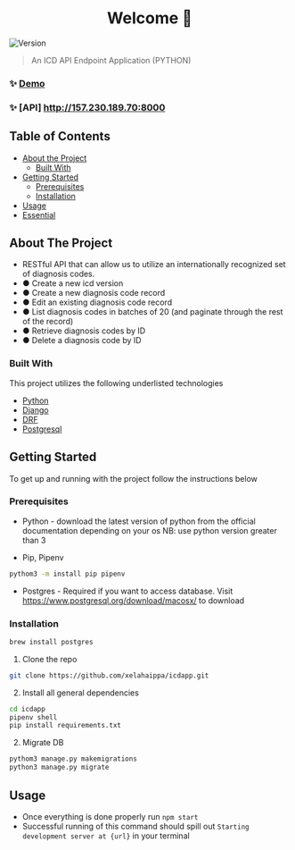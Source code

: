 <h1 align="center">Welcome 👋</h1>
<p>
  <img alt="Version" src="https://img.shields.io/badge/version-1.0.0-blue.svg?cacheSeconds=2592000" />
</p>

> An ICD API Endpoint Application (PYTHON)

### ✨ [Demo](http://157.230.189.70:8000/admin)
### ✨ [API] http://157.230.189.70:8000

<!-- TABLE OF CONTENTS -->

## Table of Contents

- [About the Project](#about-the-project)
  - [Built With](#built-with)
- [Getting Started](#getting-started)
  - [Prerequisites](#prerequisites)
  - [Installation](#installation)
- [Usage](#usage)
- [Essential](#essential)

## About The Project

- RESTful API that can allow us to utilize an internationally recognized set of diagnosis codes.
- ● Create a new icd version
- ● Create a new diagnosis code record
- ● Edit an existing diagnosis code record
- ● List diagnosis codes in batches of 20 (and paginate through the rest of the record)
- ● Retrieve diagnosis codes by ID
- ● Delete a diagnosis code by ID

### Built With

This project utilizes the following underlisted technologies

- [Python](https://www.python.org/)
- [Django](https://www.djangoproject.com/)
- [DRF](https://www.django-rest-framework.org/)
- [Postgresql](https://www.postgresql.org/)

<!-- GETTING STARTED -->

## Getting Started

To get up and running with the project follow the instructions below

### Prerequisites

- Python - download the latest version of python from the official documentation depending on your os
  NB: use python version greater than 3

- Pip, Pipenv

```sh
pythom3 -m install pip pipenv
```

- Postgres - Required if you want to access database. Visit https://www.postgresql.org/download/macosx/ to download
### Installation

```sh
brew install postgres
```

1. Clone the repo

```sh
git clone https://github.com/xelahaippa/icdapp.git
```

2. Install all general dependencies

```sh
cd icdapp
pipenv shell
pip install requirements.txt
```

2. Migrate DB

```sh
pythom3 manage.py makemigrations
python3 manage.py migrate
```

## Usage

- Once everything is done properly run `npm start`
- Successful running of this command should spill out `Starting development server at {url}` in your terminal
